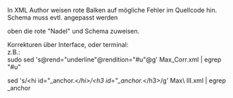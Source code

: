 
In XML Author weisen rote Balken auf mögliche Fehler im Quellcode hin.    
Schema muss evtl. angepasst werden    

oben die rote "Nadel" und Schema zuweisen. 

Korrekturen über Interface, oder terminal:    
z.B.:   
sudo sed  's@rend=\"underline\"@rendition=\"#u\"@g' Max_Corr.xml | egrep "#u"  

sed  's/<hi id=\"_anchor.*<\/hi>/<h3 id=\"_anchor.*<\/h3>/g' Max\ III.xml | egrep _anchor
